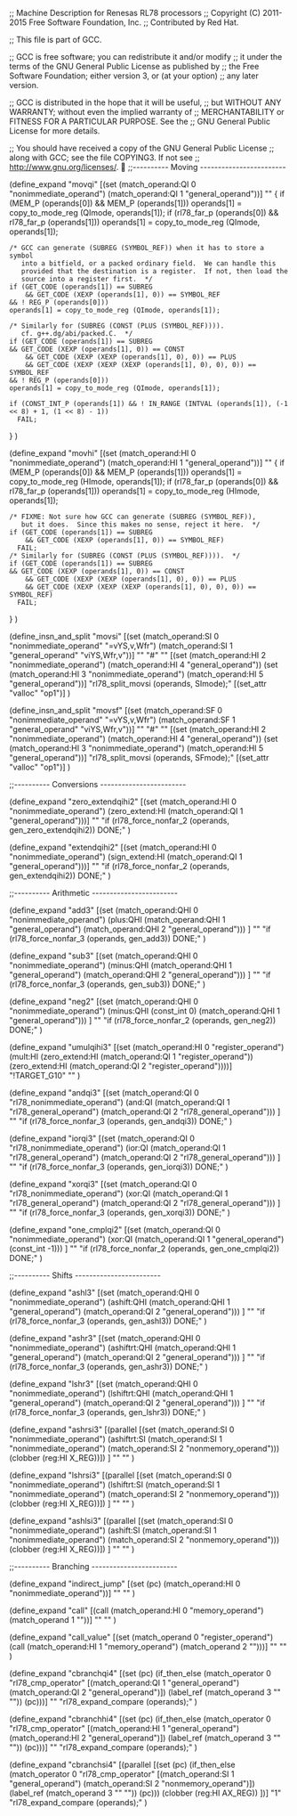 ;;  Machine Description for Renesas RL78 processors
;;  Copyright (C) 2011-2015 Free Software Foundation, Inc.
;;  Contributed by Red Hat.

;; This file is part of GCC.

;; GCC is free software; you can redistribute it and/or modify
;; it under the terms of the GNU General Public License as published by
;; the Free Software Foundation; either version 3, or (at your option)
;; any later version.

;; GCC is distributed in the hope that it will be useful,
;; but WITHOUT ANY WARRANTY; without even the implied warranty of
;; MERCHANTABILITY or FITNESS FOR A PARTICULAR PURPOSE.  See the
;; GNU General Public License for more details.

;; You should have received a copy of the GNU General Public License
;; along with GCC; see the file COPYING3.  If not see
;; <http://www.gnu.org/licenses/>.

;;---------- Moving ------------------------

(define_expand "movqi"
  [(set (match_operand:QI 0 "nonimmediate_operand")
	(match_operand:QI 1 "general_operand"))]
  ""
  {
    if (MEM_P (operands[0]) && MEM_P (operands[1]))
      operands[1] = copy_to_mode_reg (QImode, operands[1]);
    if (rl78_far_p (operands[0]) && rl78_far_p (operands[1]))
      operands[1] = copy_to_mode_reg (QImode, operands[1]);

    /* GCC can generate (SUBREG (SYMBOL_REF)) when it has to store a symbol
       into a bitfield, or a packed ordinary field.  We can handle this
       provided that the destination is a register.  If not, then load the
       source into a register first.  */
    if (GET_CODE (operands[1]) == SUBREG
        && GET_CODE (XEXP (operands[1], 0)) == SYMBOL_REF
	&& ! REG_P (operands[0]))
	operands[1] = copy_to_mode_reg (QImode, operands[1]);

    /* Similarly for (SUBREG (CONST (PLUS (SYMBOL_REF)))).
       cf. g++.dg/abi/packed.C.  */
    if (GET_CODE (operands[1]) == SUBREG
	&& GET_CODE (XEXP (operands[1], 0)) == CONST
        && GET_CODE (XEXP (XEXP (operands[1], 0), 0)) == PLUS
        && GET_CODE (XEXP (XEXP (XEXP (operands[1], 0), 0), 0)) == SYMBOL_REF
	&& ! REG_P (operands[0]))
	operands[1] = copy_to_mode_reg (QImode, operands[1]);

    if (CONST_INT_P (operands[1]) && ! IN_RANGE (INTVAL (operands[1]), (-1 << 8) + 1, (1 << 8) - 1))
      FAIL;
  }
)

(define_expand "movhi"
  [(set (match_operand:HI 0 "nonimmediate_operand")
	(match_operand:HI 1 "general_operand"))]
  ""
  {
    if (MEM_P (operands[0]) && MEM_P (operands[1]))
      operands[1] = copy_to_mode_reg (HImode, operands[1]);
    if (rl78_far_p (operands[0]) && rl78_far_p (operands[1]))
      operands[1] = copy_to_mode_reg (HImode, operands[1]);

    /* FIXME: Not sure how GCC can generate (SUBREG (SYMBOL_REF)),
       but it does.  Since this makes no sense, reject it here.  */
    if (GET_CODE (operands[1]) == SUBREG
        && GET_CODE (XEXP (operands[1], 0)) == SYMBOL_REF)
      FAIL;
    /* Similarly for (SUBREG (CONST (PLUS (SYMBOL_REF)))).  */
    if (GET_CODE (operands[1]) == SUBREG
	&& GET_CODE (XEXP (operands[1], 0)) == CONST
        && GET_CODE (XEXP (XEXP (operands[1], 0), 0)) == PLUS
        && GET_CODE (XEXP (XEXP (XEXP (operands[1], 0), 0), 0)) == SYMBOL_REF)
      FAIL;
  }
)

(define_insn_and_split "movsi"
  [(set (match_operand:SI 0 "nonimmediate_operand" "=vYS,v,Wfr")
	(match_operand:SI 1 "general_operand" "viYS,Wfr,v"))]
  ""
  "#"
  ""
  [(set (match_operand:HI 2 "nonimmediate_operand")
	(match_operand:HI 4 "general_operand"))
   (set (match_operand:HI 3 "nonimmediate_operand")
	(match_operand:HI 5 "general_operand"))]
  "rl78_split_movsi (operands, SImode);"
  [(set_attr "valloc" "op1")]
)

(define_insn_and_split "movsf"
  [(set (match_operand:SF 0 "nonimmediate_operand" "=vYS,v,Wfr")
	(match_operand:SF 1 "general_operand" "viYS,Wfr,v"))]
  ""
  "#"
  ""
  [(set (match_operand:HI 2 "nonimmediate_operand")
	(match_operand:HI 4 "general_operand"))
   (set (match_operand:HI 3 "nonimmediate_operand")
	(match_operand:HI 5 "general_operand"))]
  "rl78_split_movsi (operands, SFmode);"
  [(set_attr "valloc" "op1")]
)

;;---------- Conversions ------------------------

(define_expand "zero_extendqihi2"
  [(set (match_operand:HI                 0 "nonimmediate_operand")
	(zero_extend:HI (match_operand:QI 1 "general_operand")))]
  ""
  "if (rl78_force_nonfar_2 (operands, gen_zero_extendqihi2))
     DONE;"
  )

(define_expand "extendqihi2"
  [(set (match_operand:HI                 0 "nonimmediate_operand")
	(sign_extend:HI (match_operand:QI 1 "general_operand")))]
  ""
  "if (rl78_force_nonfar_2 (operands, gen_extendqihi2))
     DONE;"
  )

;;---------- Arithmetic ------------------------

(define_expand "add<mode>3"
  [(set (match_operand:QHI           0 "nonimmediate_operand")
	(plus:QHI (match_operand:QHI 1 "general_operand")
		  (match_operand:QHI 2 "general_operand")))
   ]
  ""
  "if (rl78_force_nonfar_3 (operands, gen_add<mode>3))
     DONE;"
)

(define_expand "sub<mode>3"
  [(set (match_operand:QHI            0 "nonimmediate_operand")
	(minus:QHI (match_operand:QHI 1 "general_operand")
		   (match_operand:QHI 2 "general_operand")))
   ]
  ""
  "if (rl78_force_nonfar_3 (operands, gen_sub<mode>3))
     DONE;"
)

(define_expand "neg<mode>2"
  [(set (match_operand:QHI            0 "nonimmediate_operand")
	(minus:QHI (const_int 0)
		   (match_operand:QHI 1 "general_operand")))
   ]
  ""
  "if (rl78_force_nonfar_2 (operands, gen_neg<mode>2))
     DONE;"
)

(define_expand "umulqihi3"
  [(set (match_operand:HI 0 "register_operand")
        (mult:HI (zero_extend:HI (match_operand:QI 1 "register_operand"))
                 (zero_extend:HI (match_operand:QI 2 "register_operand"))))]
  "!TARGET_G10"
  ""
)

(define_expand "andqi3"
  [(set (match_operand:QI         0 "rl78_nonimmediate_operand")
	(and:QI (match_operand:QI 1 "rl78_general_operand")
		(match_operand:QI 2 "rl78_general_operand")))
   ]
  ""
  "if (rl78_force_nonfar_3 (operands, gen_andqi3))
     DONE;"
)

(define_expand "iorqi3"
  [(set (match_operand:QI         0 "rl78_nonimmediate_operand")
	(ior:QI (match_operand:QI 1 "rl78_general_operand")
		(match_operand:QI 2 "rl78_general_operand")))
   ]
  ""
  "if (rl78_force_nonfar_3 (operands, gen_iorqi3))
     DONE;"
)

(define_expand "xorqi3"
  [(set (match_operand:QI         0 "rl78_nonimmediate_operand")
	(xor:QI (match_operand:QI 1 "rl78_general_operand")
		(match_operand:QI 2 "rl78_general_operand")))
   ]
  ""
  "if (rl78_force_nonfar_3 (operands, gen_xorqi3))
     DONE;"
)

(define_expand "one_cmplqi2"
  [(set (match_operand:QI         0 "nonimmediate_operand")
	(xor:QI (match_operand:QI 1 "general_operand")
		(const_int -1)))
   ]
  ""
  "if (rl78_force_nonfar_2 (operands, gen_one_cmplqi2))
     DONE;"
)

;;---------- Shifts ------------------------

(define_expand "ashl<mode>3"
  [(set (match_operand:QHI             0 "nonimmediate_operand")
	(ashift:QHI (match_operand:QHI 1 "general_operand")
		    (match_operand:QI  2 "general_operand")))
   ]
  ""
  "if (rl78_force_nonfar_3 (operands, gen_ashl<mode>3))
     DONE;"
)

(define_expand "ashr<mode>3"
  [(set (match_operand:QHI               0 "nonimmediate_operand")
	(ashiftrt:QHI (match_operand:QHI 1 "general_operand")
		      (match_operand:QI  2 "general_operand")))
   ]
  ""
  "if (rl78_force_nonfar_3 (operands, gen_ashr<mode>3))
     DONE;"
)

(define_expand "lshr<mode>3"
  [(set (match_operand:QHI               0 "nonimmediate_operand")
	(lshiftrt:QHI (match_operand:QHI 1 "general_operand")
		      (match_operand:QI  2 "general_operand")))
   ]
  ""
  "if (rl78_force_nonfar_3 (operands, gen_lshr<mode>3))
     DONE;"
)

(define_expand "ashrsi3"
  [(parallel [(set (match_operand:SI               0 "nonimmediate_operand")
		   (ashiftrt:SI (match_operand:SI  1 "nonimmediate_operand")
				(match_operand:SI  2 "nonmemory_operand")))
	      (clobber (reg:HI X_REG))])
   ]
  ""
  ""
)

(define_expand "lshrsi3"
  [(parallel [(set (match_operand:SI               0 "nonimmediate_operand")
		   (lshiftrt:SI (match_operand:SI  1 "nonimmediate_operand")
				(match_operand:SI  2 "nonmemory_operand")))
	      (clobber (reg:HI X_REG))])
   ]
  ""
  ""
)

(define_expand "ashlsi3"
  [(parallel [(set (match_operand:SI            0 "nonimmediate_operand")
		   (ashift:SI (match_operand:SI 1 "nonimmediate_operand")
			      (match_operand:SI 2 "nonmemory_operand")))
	      (clobber (reg:HI X_REG))])
   ]
  ""
  ""
)

;;---------- Branching ------------------------

(define_expand "indirect_jump"
  [(set (pc)
	(match_operand:HI 0 "nonimmediate_operand"))]
  ""
  ""
)

(define_expand "call"
  [(call (match_operand:HI 0 "memory_operand")
	 (match_operand 1 ""))]
  ""
  ""
)

(define_expand "call_value"
  [(set (match_operand          0 "register_operand")
	(call (match_operand:HI 1 "memory_operand")
	      (match_operand    2 "")))]
  ""
  ""
)

(define_expand "cbranchqi4"
  [(set (pc) (if_then_else
	      (match_operator                    0 "rl78_cmp_operator"
			      [(match_operand:QI 1 "general_operand")
			       (match_operand:QI 2 "general_operand")])
              (label_ref (match_operand 3 "" ""))
	      (pc)))]
  ""
  "rl78_expand_compare (operands);"
)

(define_expand "cbranchhi4"
  [(set (pc) (if_then_else
	      (match_operator                    0 "rl78_cmp_operator"
			      [(match_operand:HI 1 "general_operand")
			       (match_operand:HI 2 "general_operand")])
              (label_ref (match_operand 3 "" ""))
	      (pc)))]
  ""
  "rl78_expand_compare (operands);"
)

(define_expand "cbranchsi4"
  [(parallel [(set (pc) (if_then_else
			 (match_operator 0 "rl78_cmp_operator"
					 [(match_operand:SI 1 "general_operand")
					  (match_operand:SI 2 "nonmemory_operand")])
			 (label_ref (match_operand 3 "" ""))
			 (pc)))
	      (clobber (reg:HI AX_REG))
	      ])]
  "1"
  "rl78_expand_compare (operands);"
)

